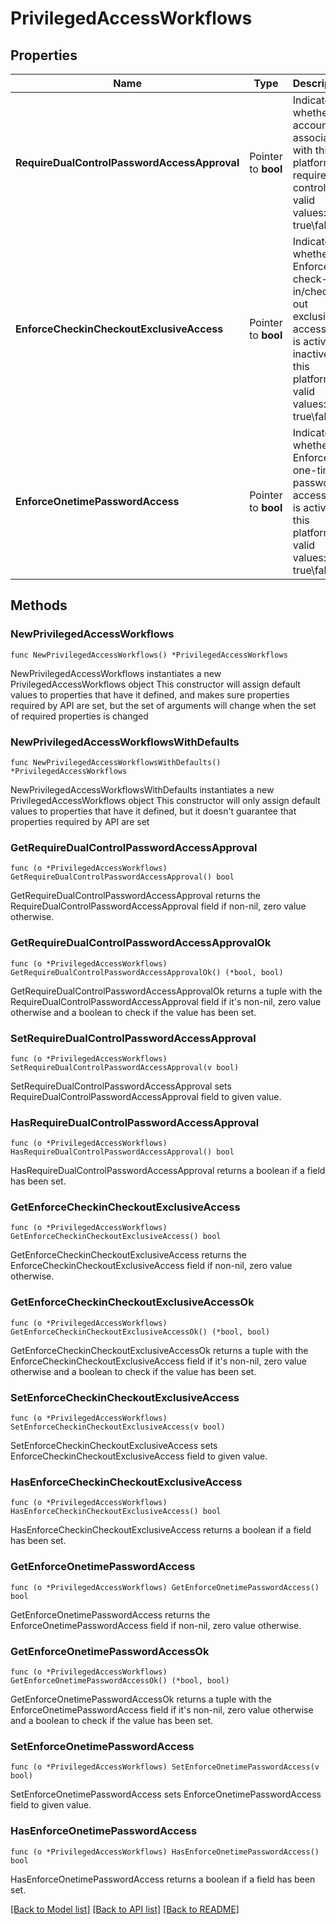 # PrivilegedAccessWorkflows

## Properties

Name | Type | Description | Notes
------------ | ------------- | ------------- | -------------
**RequireDualControlPasswordAccessApproval** | Pointer to **bool** | Indicates whether accounts associated with this platform require dual control. valid values: true\\false | [optional] 
**EnforceCheckinCheckoutExclusiveAccess** | Pointer to **bool** | Indicates whether the Enforce check-in/check-out exclusive access rule is active or inactive for this platform. valid values: true\\false | [optional] 
**EnforceOnetimePasswordAccess** | Pointer to **bool** | Indicates whether the Enforce one-time password access rule is active for this platform. valid values: true\\false | [optional] 

## Methods

### NewPrivilegedAccessWorkflows

`func NewPrivilegedAccessWorkflows() *PrivilegedAccessWorkflows`

NewPrivilegedAccessWorkflows instantiates a new PrivilegedAccessWorkflows object
This constructor will assign default values to properties that have it defined,
and makes sure properties required by API are set, but the set of arguments
will change when the set of required properties is changed

### NewPrivilegedAccessWorkflowsWithDefaults

`func NewPrivilegedAccessWorkflowsWithDefaults() *PrivilegedAccessWorkflows`

NewPrivilegedAccessWorkflowsWithDefaults instantiates a new PrivilegedAccessWorkflows object
This constructor will only assign default values to properties that have it defined,
but it doesn't guarantee that properties required by API are set

### GetRequireDualControlPasswordAccessApproval

`func (o *PrivilegedAccessWorkflows) GetRequireDualControlPasswordAccessApproval() bool`

GetRequireDualControlPasswordAccessApproval returns the RequireDualControlPasswordAccessApproval field if non-nil, zero value otherwise.

### GetRequireDualControlPasswordAccessApprovalOk

`func (o *PrivilegedAccessWorkflows) GetRequireDualControlPasswordAccessApprovalOk() (*bool, bool)`

GetRequireDualControlPasswordAccessApprovalOk returns a tuple with the RequireDualControlPasswordAccessApproval field if it's non-nil, zero value otherwise
and a boolean to check if the value has been set.

### SetRequireDualControlPasswordAccessApproval

`func (o *PrivilegedAccessWorkflows) SetRequireDualControlPasswordAccessApproval(v bool)`

SetRequireDualControlPasswordAccessApproval sets RequireDualControlPasswordAccessApproval field to given value.

### HasRequireDualControlPasswordAccessApproval

`func (o *PrivilegedAccessWorkflows) HasRequireDualControlPasswordAccessApproval() bool`

HasRequireDualControlPasswordAccessApproval returns a boolean if a field has been set.

### GetEnforceCheckinCheckoutExclusiveAccess

`func (o *PrivilegedAccessWorkflows) GetEnforceCheckinCheckoutExclusiveAccess() bool`

GetEnforceCheckinCheckoutExclusiveAccess returns the EnforceCheckinCheckoutExclusiveAccess field if non-nil, zero value otherwise.

### GetEnforceCheckinCheckoutExclusiveAccessOk

`func (o *PrivilegedAccessWorkflows) GetEnforceCheckinCheckoutExclusiveAccessOk() (*bool, bool)`

GetEnforceCheckinCheckoutExclusiveAccessOk returns a tuple with the EnforceCheckinCheckoutExclusiveAccess field if it's non-nil, zero value otherwise
and a boolean to check if the value has been set.

### SetEnforceCheckinCheckoutExclusiveAccess

`func (o *PrivilegedAccessWorkflows) SetEnforceCheckinCheckoutExclusiveAccess(v bool)`

SetEnforceCheckinCheckoutExclusiveAccess sets EnforceCheckinCheckoutExclusiveAccess field to given value.

### HasEnforceCheckinCheckoutExclusiveAccess

`func (o *PrivilegedAccessWorkflows) HasEnforceCheckinCheckoutExclusiveAccess() bool`

HasEnforceCheckinCheckoutExclusiveAccess returns a boolean if a field has been set.

### GetEnforceOnetimePasswordAccess

`func (o *PrivilegedAccessWorkflows) GetEnforceOnetimePasswordAccess() bool`

GetEnforceOnetimePasswordAccess returns the EnforceOnetimePasswordAccess field if non-nil, zero value otherwise.

### GetEnforceOnetimePasswordAccessOk

`func (o *PrivilegedAccessWorkflows) GetEnforceOnetimePasswordAccessOk() (*bool, bool)`

GetEnforceOnetimePasswordAccessOk returns a tuple with the EnforceOnetimePasswordAccess field if it's non-nil, zero value otherwise
and a boolean to check if the value has been set.

### SetEnforceOnetimePasswordAccess

`func (o *PrivilegedAccessWorkflows) SetEnforceOnetimePasswordAccess(v bool)`

SetEnforceOnetimePasswordAccess sets EnforceOnetimePasswordAccess field to given value.

### HasEnforceOnetimePasswordAccess

`func (o *PrivilegedAccessWorkflows) HasEnforceOnetimePasswordAccess() bool`

HasEnforceOnetimePasswordAccess returns a boolean if a field has been set.


[[Back to Model list]](../README.md#documentation-for-models) [[Back to API list]](../README.md#documentation-for-api-endpoints) [[Back to README]](../README.md)


